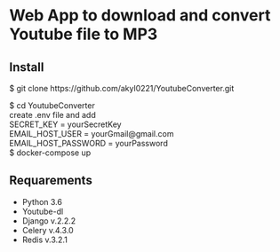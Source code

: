 <h1>Web App to download and convert Youtube file to MP3</h1>
<h2>Install</h2>

<p>$ git clone https://github.com/akyl0221/YoutubeConverter.git</p>
<p>$ cd YoutubeConverter <br>
    create .env file and add <br>
    SECRET_KEY = yourSecretKey <br>
    EMAIL_HOST_USER = yourGmail@gmail.com <br>
    EMAIL_HOST_PASSWORD = yourPassword <br>
    $ docker-compose up
</p>

<h2>Requarements</h2>
<ul>
    <li>Python 3.6</li>
    <li>Youtube-dl</li>
    <li>Django v.2.2.2</li>
    <li>Celery v.4.3.0</li>
    <li>Redis v.3.2.1</li>
</ul>
